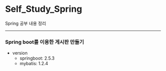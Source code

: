 # Self_Study_Spring
Spring 공부 내용 정리

---

### Spring boot를 이용한 게시판 만들기

- version
  - springboot: 2.5.3
  - mybatis: 1.2.4

